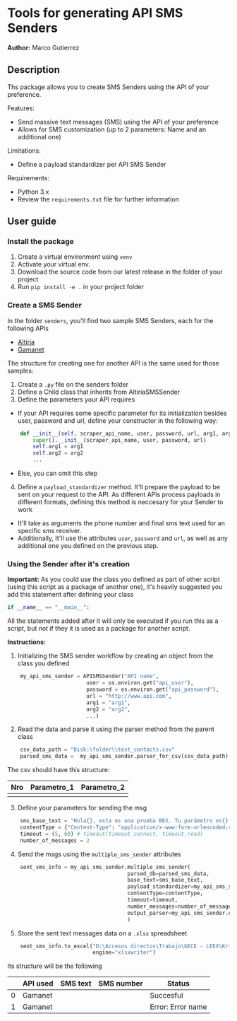 # Tools for generating API SMS Senders
**Author:** Marco Gutierrez

## Description
Ths package allows you to create SMS Senders using the API of your preference.

Features:
- Send massive text messages (SMS) using the API of your preference
- Allows for SMS customization (up to 2 parameters: Name and an additional one)

Limitations:
- Define a payload standardizer per API SMS Sender

Requirements:
- Python 3.x
- Review the `requirements.txt` file for further information

## User guide

### Install the package

1. Create a virtual environment using `venv`
2. Activate your virtual env.
3. Download the source code from our latest release in the folder of your project
4. Run `pip install -e .` in your project folder

### Create a SMS Sender

In the folder `senders`, you'll find two sample SMS Senders, each for the following APIs
- [Altiria](https://github.com/mgutierrezc/sms_api_sender/blob/master/senders/altiria_sms_sender.py)
- [Gamanet](https://github.com/mgutierrezc/sms_api_sender/blob/master/senders/gamanet_sms_sender.py)

The structure for creating one for another API is the same used for those samples:

1. Create a `.py` file on the senders folder
2. Define a Child class that inherits from AltiriaSMSSender
3. Define the parameters your API requires
- If your API requires some specific parameter for its initialization besides user, password and url, define 
your constructor in the following way:

```python
    def __init__(self, scraper_api_name, user, password, url, arg1, arg2, ...):
        super().__init__(scraper_api_name, user, password, url)
        self.arg1 = arg1
        self.arg2 = arg2
        ...
```
- Else, you can omit this step

4.  Define a `payload_standardizer` method. It'll prepare the payload to be sent on your request to the API.
As different APIs process payloads in different formats, defining this method is neccesary for your Sender to work

- It'll take as arguments the phone number and final sms text used for an specific sms receiver. 
- Additionally, It'll use the attributes `user`, `password` and `url`, as well as any
additional one you defined on the previous step.

### Using the Sender after it's creation

**Important:**
As you could use the class you defined as part of other script (using this script as a package of another one), 
it's heavily suggested you add this statement after defining your class

```python
if __name__ == "__main__":
```

All the statements added after it will only be executed if you run this as a script, but not if they it is used as
a package for another script.

**Instructions:**
1. Initializing the SMS sender workflow by creating an object from the class you defined

```python
    my_api_sms_sender = APISMSSender("API name", 
                         user = os.environ.get("api_user"),
                         password = os.environ.get("api_password"),
                         url = "http://www.api.com",
                         arg1 = "arg1",
                         arg2 = "arg2",
                         ...)
```

2. Read the data and parse it using the parser method from the parent class

```python
    csv_data_path = "Disk:\folder\\test_contacts.csv"
    parsed_sms_data =  my_api_sms_sender.parser_for_csv(csv_data_path)
```

The csv should have this structure:

| Nro | Parametro_1 | Parametro_2 |
|--------|-----|-----------|
|        |     |           |

3. Define your parameters for sending the msg

```python
    sms_base_text = "Hola{}, esta es una prueba BEX. Tu parámetro es{}. Si funciona, escríbele un wsp a Marco"
    contentType = {"Content-Type": "application/x-www-form-urlencoded;charset=utf-8"}
    timeout = (5, 60) # timeout(timeout_connect, timeout_read)
    number_of_messages = 2 
```

4. Send the msgs using the `multiple_sms_sender` attributes

```python
    sent_sms_info = my_api_sms_sender.multiple_sms_sender(
                                      parsed_db=parsed_sms_data,
                                      base_text=sms_base_text,
                                      payload_standardizer=my_api_sms_sender.payload_standardizer,
                                      contentType=contentType,
                                      timeout=timeout,
                                      number_messages=number_of_messages,
                                      output_parser=my_api_sms_sender.output_parser
                                      )
```

5. Store the sent text messages data on a `.xlsx` spreadsheet

```python
    sent_sms_info.to_excel("D:\Accesos directos\Trabajo\GECE - LEEX\Kristian\Projects\Agua\output_info\\test_1.xlsx",
                           engine="xlsxwriter")
```

Its structure will be the following

|   | API used | SMS text | SMS number | Status    |
|---|----------|----------|------------|-----------|
| 0 | Gamanet  |          |            | Succesful |
| 1 | Gamanet  |          |            | Error: Error name     |
